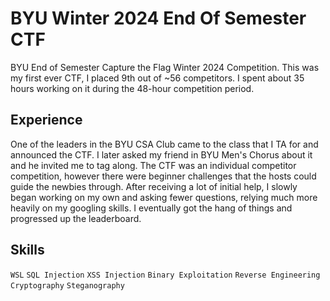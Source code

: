 # BYU Winter 2024 End Of Semester CTF
BYU End of Semester Capture the Flag Winter 2024 Competition. This was my first ever CTF, I placed 9th out of ~56 competitors. I spent about 35 hours working on it during the 48-hour competition period.

## Experience
One of the leaders in the BYU CSA Club came to the class that I TA for and announced the CTF. I later asked my friend in BYU Men's Chorus about it and he invited me to tag along. The CTF was an individual competitor competition, however there were beginner challenges that the hosts could guide the newbies through. After receiving a lot of initial help, I slowly began working on my own and asking fewer questions, relying much more heavily on my googling skills. I eventually got the hang of things and progressed up the leaderboard.

## Skills
`WSL`
`SQL Injection`
`XSS Injection`
`Binary Exploitation`
`Reverse Engineering`
`Cryptography`
`Steganography`

